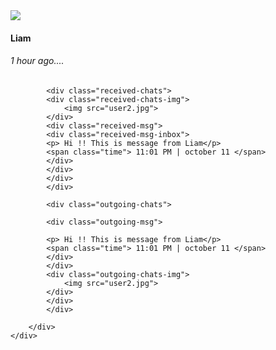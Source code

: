 <html>
<head>
<title> Chat Box </title>
<link rel="stylesheet" href="style1.css">
<link rel="stylesheet"
 href="https://stackpath.bootstrapcdn.com/bootstrap/4.1.3/css/bootstrap.min.css">
 <link rel="stylesheet"
 href="https://stackpath.bootstrapcdn.com/font-awesome/4.7.0/css/font-awesome.min.css"

</head>
<body>
<div class="container">
<div class="msg-header">
<div class="msg-header-img">
<img src="img.jpg">
</div>
<div class="active">
<h4> Liam </h4>
<h6> 1 hour ago....</h6>
</div>
<div class="header-icons">
	<i class="fa fa-phone"></i>
	<i class="fa fa-video-camera"></i>
	<i class="fa fa-info-circle"></i>
</div>
</div>

<div class="chat-page">
	<div class="msg-inbox">
		<div class="chats">
			<div class="msg-page">
			
			<div class="received-chats">
			<div class="received-chats-img">
				<img src="user2.jpg">
			</div>
			<div class="received-msg">		
			<div class="received-msg-inbox">
			<p> Hi !! This is message from Liam</p>				
			<span class="time"> 11:01 PM | october 11 </span>
			</div>
			</div>
			</div>
			</div>
			
			<div class="outgoing-chats">
			
			<div class="outgoing-msg">		
			
			<p> Hi !! This is message from Liam</p>				
			<span class="time"> 11:01 PM | october 11 </span>
			</div>
			</div>
			<div class="outgoing-chats-img">
				<img src="user2.jpg">
			</div>
			</div>
			</div>
			
		</div>
	</div>
</div> 

</body>
</html>
